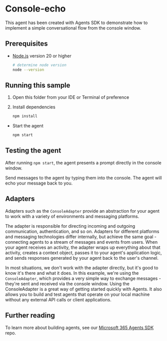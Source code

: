 # Console-echo

This agent has been created with Agents SDK to demonstrate how to implement a simple conversational flow from the console window.

## Prerequisites

- [Node.js](https://nodejs.org) version 20 or higher

    ```bash
    # determine node version
    node --version
    ```

## Running this sample

1. Open this folder from your IDE or Terminal of preference
1. Install dependencies

    ```bash
    npm install
    ```

- Start the agent

    ```bash
    npm start
    ```

## Testing the agent

After running `npm start`, the agent presents a prompt directly in the console window.

Send messages to the agent by typing them into the console.  The agent will echo your message back to you.

## Adapters

Adapters such as the `ConsoleAdapter` provide an abstraction for your agent to work with a variety of environments and messaging platforms.

The adapter is responsible for directing incoming and outgoing communication, authentication, and so on. Adapters for different platforms and messaging technologies differ internally, but achieve the same goal - connecting agents to a stream of messages and events from users.
When your agent receives an activity, the adapter wraps up everything about that activity, creates a context object, passes it to your agent's application logic, and sends responses generated by your agent back to the user's channel.

In most situations, we don't work with the adapter directly, but it's good to know it's there and what it does. In this example, we're using the
`ConsoleAdapter`, which provides a very simple way to exchange messages - they're sent and received via the console window. Using the ConsoleAdapter is a great way of getting started quickly with Agents. It also allows you to build and test agents that operate on your local machine without any external API calls or client applications.

## Further reading

To learn more about building agents, see our [Microsoft 365 Agents SDK](https://github.com/microsoft/agents) repo.
